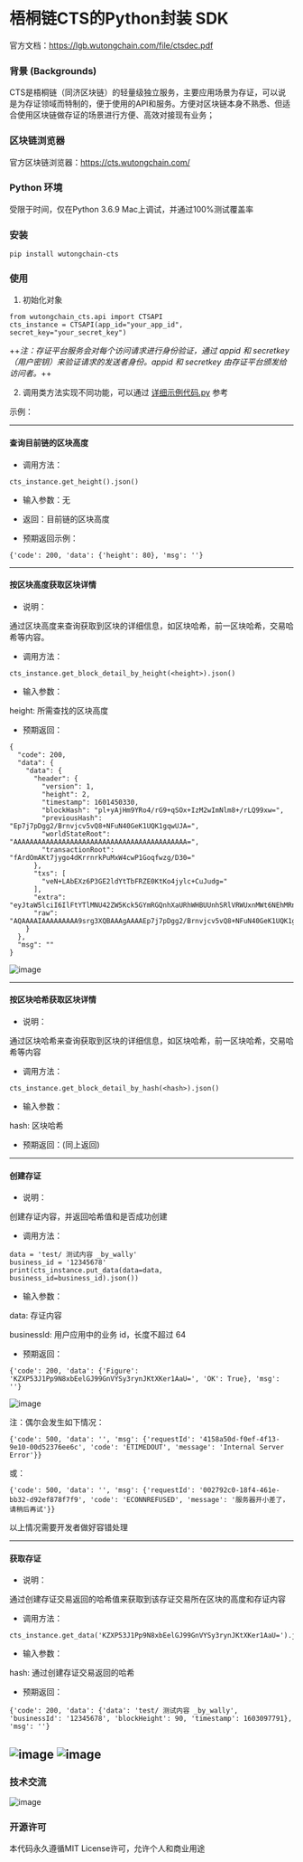 # 梧桐链CTS的Python封装 SDK

官方文档：https://lgb.wutongchain.com/file/ctsdec.pdf

### 背景 (Backgrounds)
CTS是梧桐链（同济区块链）的轻量级独立服务，主要应用场景为存证，可以说是为存证领域而特制的，便于使用的API和服务。方便对区块链本身不熟悉、但适合使用区块链做存证的场景进行方便、高效对接现有业务；

### 区块链浏览器
官方区块链浏览器：https://cts.wutongchain.com/ 

### Python 环境
受限于时间，仅在Python 3.6.9 Mac上调试，并通过100%测试覆盖率

### 安装
```pip install wutongchain-cts```

### 使用
1. 初始化对象

```
from wutongchain_cts.api import CTSAPI
cts_instance = CTSAPI(app_id="your_app_id", secret_key="your_secret_key")
```
++*注：存证平台服务会对每个访问请求进行身份验证，通过 appid 和 secretkey（用户密钥）来验证请求的发送者身份。appid 和 secretkey 由存证平台颁发给访问者。*++

2. 调用类方法实现不同功能，可以通过 [详细示例代码.py](https://github.com/wally-yu/py-wutongchain-cts/blob/main/test.py) 参考

示例：

---

#### 查询目前链的区块高度
- 调用方法：

```
cts_instance.get_height().json()
```
- 输入参数：无
- 返回：目前链的区块高度
 
- 预期返回示例：
```
{'code': 200, 'data': {'height': 80}, 'msg': ''}
```
---

#### 按区块高度获取区块详情
- 说明：

通过区块高度来查询获取到区块的详细信息，如区块哈希，前一区块哈希，交易哈希等内容。

- 调用方法：

```
cts_instance.get_block_detail_by_height(<height>).json()
```
- 输入参数：

height: 所需查找的区块高度

- 预期返回：

```
{
  "code": 200,
  "data": {
    "data": {
      "header": {
        "version": 1,
        "height": 2,
        "timestamp": 1601450330,
        "blockHash": "pl+yAjHm9YRo4/rG9+qSOx+IzM2wImNlm8+/rLQ99xw=",
        "previousHash": "Ep7j7pDgg2/Brnvjcv5vQ8+NFuN40GeK1UQK1gqwUJA=",
        "worldStateRoot": "AAAAAAAAAAAAAAAAAAAAAAAAAAAAAAAAAAAAAAAAAAA=",
        "transactionRoot": "fArdOmAKt7jygo4dKrrnrkPuMxW4cwP1Goqfwzg/D30="
      },
      "txs": [
        "veN+LAbEXz6P3GE2ldYtTbFRZE0KtKo4jylc+CuJudg="
      ],
      "extra": "eyJtaW5lciI6IlFtYTlMNU42ZW5Kck5GYmRGQnhXaURhWHBUUnhSRlVRWUxnMWt6NEhMRnRlZW8ifQ==",
      "raw": "AQAAAAIAAAAAAAAA9srg3XQBAAAgAAAAEp7j7pDgg2/Brnvjcv5vQ8+NFuN40GeK1UQK1gqwUJAgAAAAAAAAAAAAAAAAAAAAAAAAAAAAAAAAAAAAAAAAAAAAAAAgAAAAfArdOmAKt7jygo4dKrrnrkPuMxW4cwP1Goqfwzg/D306AAAAeyJtaW5lciI6IlFtYTlMNU42ZW5Kck5GYmRGQnhXaURhWHBUUnhSRlVRWUxnMWt6NEhMRnRlZW8ifQ=="
    }
  },
  "msg": ""
}
```
![image](http://static.hoopsign.com/cts_chain_getDetailByHeight.png)

---

#### 按区块哈希获取区块详情

- 说明：

通过区块哈希来查询获取到区块的详细信息，如区块哈希，前一区块哈希，交易哈希等内容
- 调用方法：

```
cts_instance.get_block_detail_by_hash(<hash>).json()
```
- 输入参数：

hash: 区块哈希

- 预期返回：(同上返回)

---

#### 创建存证

- 说明：

创建存证内容，并返回哈希值和是否成功创建
- 调用方法：

```
data = 'test/ 测试内容 _by_wally'
business_id = '12345678'
print(cts_instance.put_data(data=data, business_id=business_id).json())
```

- 输入参数：

data: 存证内容

businessId: 用户应用中的业务 id，长度不超过 64

- 预期返回：

```
{'code': 200, 'data': {'Figure': 'KZXP53J1Pp9N8xbEelGJ99GnVYSy3rynJKtXKer1AaU=', 'OK': True}, 'msg': ''}
```

![image](http://static.hoopsign.com/cts_chain_create.png)

注：偶尔会发生如下情况：

```
{'code': 500, 'data': '', 'msg': {'requestId': '4158a50d-f0ef-4f13-9e10-00d52376ee6c', 'code': 'ETIMEDOUT', 'message': 'Internal Server Error'}}
```
或：

```
{'code': 500, 'data': '', 'msg': {'requestId': '002792c0-18f4-461e-bb32-d92ef878f7f9', 'code': 'ECONNREFUSED', 'message': '服务器开小差了，请稍后再试'}}
```
以上情况需要开发者做好容错处理

---

#### 获取存证

- 说明：

通过创建存证交易返回的哈希值来获取到该存证交易所在区块的高度和存证内容

- 调用方法：

```
cts_instance.get_data('KZXP53J1Pp9N8xbEelGJ99GnVYSy3rynJKtXKer1AaU=').json()
```
- 输入参数：

hash: 通过创建存证交易返回的哈希

- 预期返回：

```
{'code': 200, 'data': {'data': 'test/ 测试内容 _by_wally', 'businessId': '12345678', 'blockHeight': 90, 'timestamp': 1603097791}, 'msg': ''}
```
![image](http://static.hoopsign.com/cts_chain_query1.png)
![image](http://static.hoopsign.com/cts_chain_query2.png)
---

### 技术交流
![image](http://static.hoopsign.com/wally_wechat_qr_code.jpeg?imageslim&imageView2/3/w/100)

### 开源许可
本代码永久遵循MIT License许可，允许个人和商业用途

